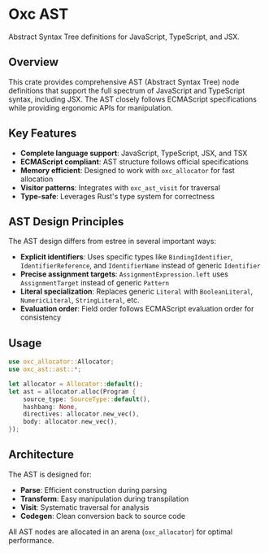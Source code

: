 # Oxc AST

Abstract Syntax Tree definitions for JavaScript, TypeScript, and JSX.

## Overview

This crate provides comprehensive AST (Abstract Syntax Tree) node definitions that support the full spectrum of JavaScript and TypeScript syntax, including JSX. The AST closely follows ECMAScript specifications while providing ergonomic APIs for manipulation.

## Key Features

- **Complete language support**: JavaScript, TypeScript, JSX, and TSX
- **ECMAScript compliant**: AST structure follows official specifications
- **Memory efficient**: Designed to work with `oxc_allocator` for fast allocation
- **Visitor patterns**: Integrates with `oxc_ast_visit` for traversal
- **Type-safe**: Leverages Rust's type system for correctness

## AST Design Principles

The AST design differs from estree in several important ways:

- **Explicit identifiers**: Uses specific types like `BindingIdentifier`, `IdentifierReference`, and `IdentifierName` instead of generic `Identifier`
- **Precise assignment targets**: `AssignmentExpression.left` uses `AssignmentTarget` instead of generic `Pattern`  
- **Literal specialization**: Replaces generic `Literal` with `BooleanLiteral`, `NumericLiteral`, `StringLiteral`, etc.
- **Evaluation order**: Field order follows ECMAScript evaluation order for consistency

## Usage

```rust
use oxc_allocator::Allocator;
use oxc_ast::ast::*;

let allocator = Allocator::default();
let ast = allocator.alloc(Program {
    source_type: SourceType::default(),
    hashbang: None,
    directives: allocator.new_vec(),
    body: allocator.new_vec(),
});
```

## Architecture

The AST is designed for:
- **Parse**: Efficient construction during parsing
- **Transform**: Easy manipulation during transpilation
- **Visit**: Systematic traversal for analysis
- **Codegen**: Clean conversion back to source code

All AST nodes are allocated in an arena (`oxc_allocator`) for optimal performance.